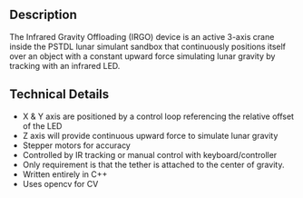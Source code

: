 ## Description
The Infrared Gravity Offloading (IRGO) device is an active 3-axis crane inside the PSTDL lunar simulant sandbox that continuously positions itself over an object with a constant upward force simulating lunar gravity by tracking with an infrared LED.

## Technical Details
* X & Y axis are positioned by a control loop referencing the relative offset of the LED
* Z axis will provide continuous upward force to simulate lunar gravity
* Stepper motors for accuracy
* Controlled by IR tracking or manual control with keyboard/controller
* Only requirement is that the tether is attached to the center of gravity.
* Written entirely in C++
* Uses opencv for CV